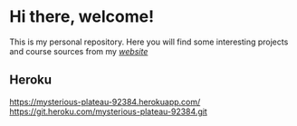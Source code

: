 # Hi there, welcome!

This is my personal repository. Here you will find some interesting projects and course sources from my [*website*](https://iserlatam.com/blog)

## Heroku
https://mysterious-plateau-92384.herokuapp.com/
https://git.heroku.com/mysterious-plateau-92384.git